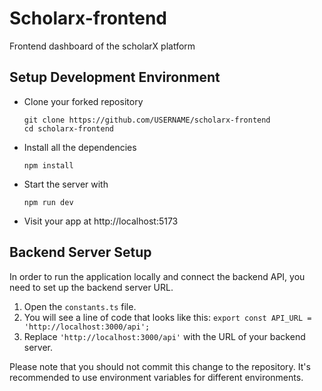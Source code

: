 # Scholarx-frontend
Frontend dashboard of the scholarX platform

## Setup Development Environment

- Clone your forked repository
    ```
    git clone https://github.com/USERNAME/scholarx-frontend
    cd scholarx-frontend
    ```
- Install all the dependencies
    ```
    npm install
    ```
- Start the server with
    ```
    npm run dev
    ```

- Visit your app at http://localhost:5173


## Backend Server Setup

In order to run the application locally and connect the backend API, you need to set up the backend server URL. 

1. Open the `constants.ts` file.
2. You will see a line of code that looks like this: `export const API_URL = 'http://localhost:3000/api';`
3. Replace `'http://localhost:3000/api'` with the URL of your backend server.

Please note that you should not commit this change to the repository. It's recommended to use environment variables for different environments.
